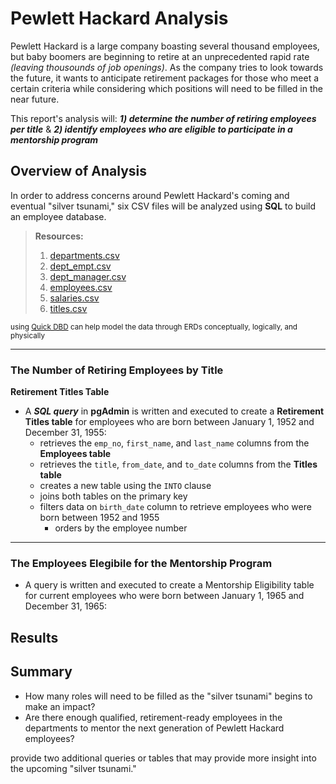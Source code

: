 # Pewlett Hackard Analysis
Pewlett Hackard is a large company boasting several thousand employees, but baby boomers are beginning to retire at an unprecedented rapid rate *(leaving thousounds of job openings)*. As the company tries to look towards the future, it wants to anticipate retirement packages for those who meet a certain criteria while considering which positions will need to be filled in the near future.

This report's analysis will:  ***1) determine the number of retiring employees per title***  &  ***2) identify employees who are eligible to participate in a mentorship program***

## Overview of Analysis

In order to address concerns around Pewlett Hackard's coming and eventual "silver tsunami," six CSV files will be analyzed using **SQL** to build an employee database.

> **Resources:** 
> 1) [departments.csv](https://github.com/vzhang90/Pewlett-Hackard-Analysis/blob/main/data/departments.csv)
> 2) [dept_empt.csv](https://github.com/vzhang90/Pewlett-Hackard-Analysis/blob/main/data/dept_emp.csv)
> 3) [dept_manager.csv](https://github.com/vzhang90/Pewlett-Hackard-Analysis/blob/main/data/dept_manager.csv)
> 4) [employees.csv](https://github.com/vzhang90/Pewlett-Hackard-Analysis/blob/main/data/employees.csv)
> 5) [salaries.csv](https://github.com/vzhang90/Pewlett-Hackard-Analysis/blob/main/data/salaries.csv)
> 6) [titles.csv](https://github.com/vzhang90/Pewlett-Hackard-Analysis/blob/main/data/titles.csv)

<sub>using [Quick DBD](https://www.quickdatabasediagrams.com/) can help model the data through ERDs conceptually, logically, and physically</sub>
  
---

### The Number of Retiring Employees by Title
**Retirement Titles Table**
- A ***SQL query*** in **pgAdmin** is written and executed to create a **Retirement Titles table** for employees who are born between January 1, 1952 and December 31, 1955:
    - retrieves the `emp_no`, `first_name`, and `last_name` columns from the **Employees table**
    - retrieves the `title`, `from_date`, and `to_date` columns from the **Titles table**
    - creates a new table using the `INTO` clause
    - joins both tables on the primary key
    - filters data on `birth_date` column to retrieve employees who were born between 1952 and 1955 
        - orders by the employee number


---

### The Employees Elegibile for the Mentorship Program
- A query is written and executed to create a Mentorship Eligibility table for current employees who were born between January 1, 1965 and December 31, 1965:

## Results

## Summary
- How many roles will need to be filled as the "silver tsunami" begins to make an impact?
- Are there enough qualified, retirement-ready employees in the departments to mentor the next generation of Pewlett Hackard employees?

provide two additional queries or tables that may provide more insight into the upcoming "silver tsunami." 
